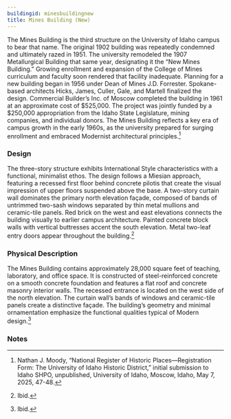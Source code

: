 ```yaml
---
buildingid: minesbuildingnew
title: Mines Building (New)
---
```


The Mines Building is the third structure on the University of Idaho campus to bear that name. The original 1902 building was repeatedly condemned and ultimately razed in 1951. The university remodeled the 1907 Metallurgical Building that same year, designating it the “New Mines Building.” Growing enrollment and expansion of the College of Mines curriculum and faculty soon rendered that facility inadequate. Planning for a new building began in 1956 under Dean of Mines J.D. Forrester. Spokane-based architects Hicks, James, Culler, Gale, and Martell finalized the design. Commercial Builder’s Inc. of Moscow completed the building in 1961 at an approximate cost of $525,000. The project was jointly funded by a $250,000 appropriation from the Idaho State Legislature, mining companies, and individual donors. The Mines Building reflects a key era of campus growth in the early 1960s, as the university prepared for surging enrollment and embraced Modernist architectural principles.[^1] 

### Design

The three-story structure exhibits International Style characteristics with a functional, minimalist ethos. The design follows a Miesian approach, featuring a recessed first floor behind concrete pilotis that create the visual impression of upper floors suspended above the base. A two-story curtain wall dominates the primary north elevation façade, composed of bands of untrimmed two-sash windows separated by thin metal mullions and ceramic-tile panels. Red brick on the west and east elevations connects the building visually to earlier campus architecture. Painted concrete block walls with vertical buttresses accent the south elevation. Metal two-leaf entry doors appear throughout the building.[^2] 

### Physical Description

The Mines Building contains approximately 28,000 square feet of teaching, laboratory, and office space. It is constructed of steel-reinforced concrete on a smooth concrete foundation and features a flat roof and concrete masonry interior walls. The recessed entrance is located on the west side of the north elevation. The curtain wall’s bands of windows and ceramic-tile panels create a distinctive façade. The building’s geometry and minimal ornamentation emphasize the functional qualities typical of Modern design.[^3]

### Notes

[^1]: Nathan J. Moody, “National Register of Historic Places—Registration Form: The University of Idaho Historic District,” initial submission to Idaho SHPO, unpublished, University of Idaho, Moscow, Idaho, May 7, 2025, 47-48. 
[^2]: Ibid. 
[^3]: Ibid. 
